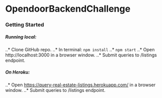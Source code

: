 # OpendoorBackendChallenge

### Getting Started

##### Running local:

..* Clone GitHub repo.
..*  In terminal: ```npm install```
..* ```npm start```
..* Open http://localhost:3000 in a browser window.
..* Submit queries to /listings endpoint.

##### On Heroku:

..* Open https://query-real-estate-listings.herokuapp.com/ in a browser window.
..* Submit queries to /listings endpoint.
